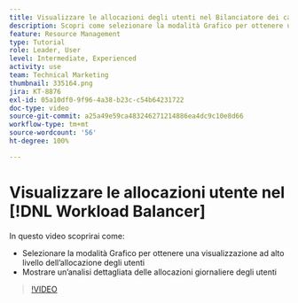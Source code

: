 ```yaml
---
title: Visualizzare le allocazioni degli utenti nel Bilanciatore dei carichi di lavoro
description: Scopri come selezionare la modalità Grafico per ottenere una visualizzazione ad alto livello dell’allocazione degli utenti e mostrare un'analisi dettagliata della loro allocazione giornaliera.
feature: Resource Management
type: Tutorial
role: Leader, User
level: Intermediate, Experienced
activity: use
team: Technical Marketing
thumbnail: 335164.png
jira: KT-8876
exl-id: 05a10df0-9f96-4a38-b23c-c54b64231722
doc-type: video
source-git-commit: a25a49e59ca483246271214886ea4dc9c10e8d66
workflow-type: tm+mt
source-wordcount: '56'
ht-degree: 100%

---
```


# Visualizzare le allocazioni utente nel [!DNL Workload Balancer]

In questo video scoprirai come:

* Selezionare la modalità Grafico per ottenere una visualizzazione ad alto livello dell’allocazione degli utenti
* Mostrare un’analisi dettagliata delle allocazioni giornaliere degli utenti

>[!VIDEO](https://video.tv.adobe.com/v/335164/?quality=12&learn=on)
